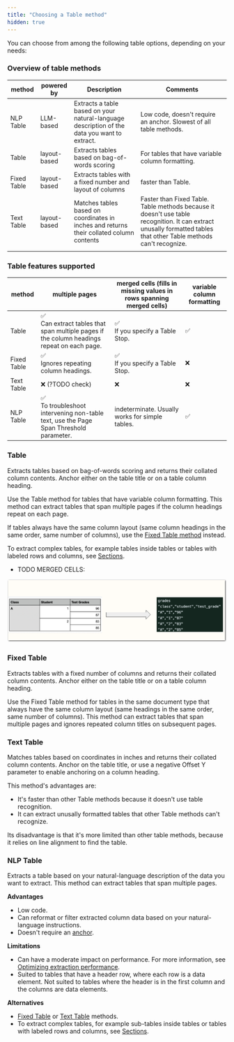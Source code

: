 ```yaml
---
title: "Choosing a Table method"
hidden: true
---
```


You can choose from among the following table options, depending on your needs:

### Overview of table methods

| method      | powered by   | Description                                                  | Comments                                                     |
| ----------- | ------------ | ------------------------------------------------------------ | ------------------------------------------------------------ |
| NLP Table   | LLM-based    | Extracts a table based on your natural-language description of the data you want to extract. | Low code, doesn't require an anchor. Slowest of all table methods. |
| Table       | layout-based | Extracts tables based on bag-of-words scoring                | For tables that have variable column formatting.             |
| Fixed Table | layout-based | Extracts tables with a fixed number and layout of columns    | faster than Table.                                           |
| Text Table  | layout-based | Matches tables based on coordinates in inches and returns their collated column contents | Faster than Fixed Table. Table methods because it doesn't use table recognition. It can extract unusally formatted tables that other Table methods can't recognize. |
|             |              |                                                              |                                                              |

### Table features supported

| method      | multiple pages                                               | merged cells (fills in missing values in rows spanning merged cells) | variable column formatting |
| ----------- | ------------------------------------------------------------ | ------------------------------------------------------------ | -------------------------- |
| Table       | ✅<br/>Can extract tables that span multiple pages if the column headings repeat on each page. | ✅ <br />If you specify a Table Stop.                         | ✅                          |
| Fixed Table | ✅<br />Ignores repeating column headings.                    | ✅<br /> If you specify a Table Stop.                         | ❌                          |
| Text Table  | ❌ (?TODO check)                                              | ❌                                                            | ❌                          |
| NLP Table   | ✅ <br />To troubleshoot intervening non-table text, use the Page Span Threshold parameter. | indeterminate.  Usually works for simple tables.             | ✅                          |





### Table

Extracts tables based on bag-of-words scoring and returns their collated column contents. Anchor either on the table title or on a table column heading.

Use the Table method for tables that have variable column formatting. This method can extract tables that span multiple pages if the column headings repeat on each page.

If tables always have the same column layout (same column headings in the same order, same number of columns), use the [Fixed Table method](https://docs.sensible.so/docs/fixed-table) instead.

To extract complex tables, for example tables inside tables or tables with labeled rows and columns, see [Sections](https://docs.sensible.so/docs/sections#examples).

- TODO MERGED CELLS:



![Click to enlarge](https://raw.githubusercontent.com/sensible-hq/sensible-docs/main/readme-sync/assets/v0/images/final/table_merged_cells.png)



### Fixed Table

Extracts tables with a fixed number of columns and returns their collated column contents. Anchor either on the table title or on a table column heading.

Use the Fixed Table method for tables in the same document type that always have the same column layout (same headings in the same order, same number of columns). This method can extract tables that span multiple pages and ignores repeated column titles on subsequent pages.

### Text Table

Matches tables based on coordinates in inches and returns their collated column contents. Anchor on the table title, or use a negative Offset Y parameter to enable anchoring on a column heading.

This method's advantages are:

- It's faster than other Table methods because it doesn't use table recognition.
- It can extract unusally formatted tables that other Table methods can't recognize.

Its disadvantage is that it's more limited than other table methods, because it relies on line alignment to find the table. 

### NLP Table

Extracts a table based on your natural-language description of the data you want to extract. This method can extract tables that span multiple pages.

**Advantages**

- Low code.
- Can reformat or filter extracted column data based on your natural-language instructions.
- Doesn't require an [anchor](https://docs.sensible.so/docs/anchor).

**Limitations**

- Can have a moderate impact on performance. For more information, see [Optimizing extraction performance](https://docs.sensible.so/docs/performance).
- Suited to tables that have a header row, where each row is a data element. Not suited to tables where the header is in the first column and the columns are data elements.

**Alternatives**

- [Fixed Table](https://docs.sensible.so/docs/fixed-table) or [Text Table](https://docs.sensible.so/docs/text-table) methods.
- To extract complex tables, for example sub-tables inside tables or tables with labeled rows and columns, see [Sections](https://docs.sensible.so/docs/sections#examples).